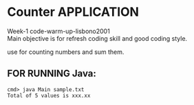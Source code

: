 # Counter APPLICATION

Week-1 code-warm-up-lisbono2001 <br />
Main objective is for refresh coding skill and good coding style.

use for counting numbers and sum them.

## FOR RUNNING Java:
```
cmd> java Main sample.txt
Total of 5 values is xxx.xx
```
